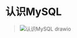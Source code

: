 # 认识MySQL
> ![认识MySQL drawio](https://github.com/Lp700750/Blogs/assets/104414865/b34081b8-e06f-4f94-ac5e-d74f6325d071)

